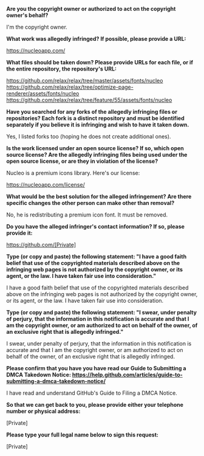 __Are you the copyright owner or authorized to act on the copyright owner's behalf?__

I'm the copyright owner.

__What work was allegedly infringed? If possible, please provide a URL:__

https://nucleoapp.com/

__What files should be taken down? Please provide URLs for each file, or if the entire repository, the repository's URL:__

https://github.com/relax/relax/tree/master/assets/fonts/nucleo  
https://github.com/relax/relax/tree/optimize-page-renderer/assets/fonts/nucleo  
https://github.com/relax/relax/tree/feature/55/assets/fonts/nucleo  

__Have you searched for any forks of the allegedly infringing files or repositories? Each fork is a distinct repository and must be identified separately if you believe it is infringing and wish to have it taken down.__

Yes, I listed forks too (hoping he does not create additional ones).

__Is the work licensed under an open source license? If so, which open source license? Are the allegedly infringing files being used under the open source license, or are they in violation of the license?__

Nucleo is a premium icons library. Here's our license:

https://nucleoapp.com/license/

__What would be the best solution for the alleged infringement? Are there specific changes the other person can make other than removal?__

No, he is redistributing a premium icon font. It must be removed.

__Do you have the alleged infringer's contact information? If so, please provide it:__

https://github.com/[Private]

__Type (or copy and paste) the following statement: "I have a good faith belief that use of the copyrighted materials described above on the infringing web pages is not authorized by the copyright owner, or its agent, or the law. I have taken fair use into consideration."__

I have a good faith belief that use of the copyrighted materials described above on the infringing web pages is not authorized by the copyright owner, or its agent, or the law. I have taken fair use into consideration.

__Type (or copy and paste) the following statement: "I swear, under penalty of perjury, that the information in this notification is accurate and that I am the copyright owner, or am authorized to act on behalf of the owner, of an exclusive right that is allegedly infringed."__

I swear, under penalty of perjury, that the information in this notification is accurate and that I am the copyright owner, or am authorized to act on behalf of the owner, of an exclusive right that is allegedly infringed.

__Please confirm that you have you have read our Guide to Submitting a DMCA Takedown Notice: https://help.github.com/articles/guide-to-submitting-a-dmca-takedown-notice/__

I have read and understand GitHub's Guide to Filing a DMCA Notice.

__So that we can get back to you, please provide either your telephone number or physical address:__

[Private]

__Please type your full legal name below to sign this request:__

[Private]
